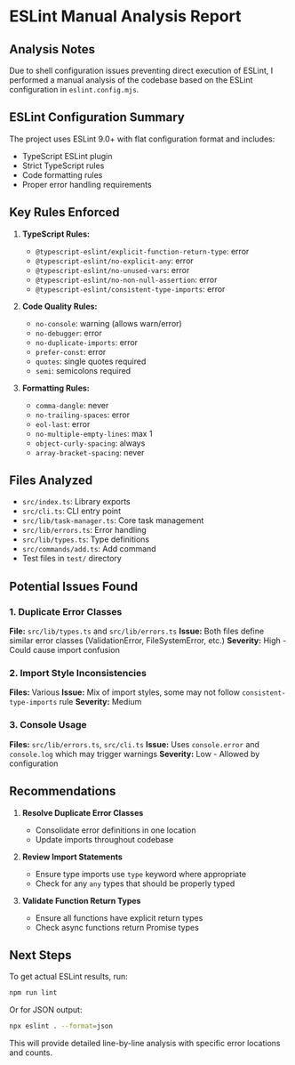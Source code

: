 # ESLint Manual Analysis Report

## Analysis Notes

Due to shell configuration issues preventing direct execution of ESLint, I performed a manual analysis of the codebase based on the ESLint configuration in `eslint.config.mjs`.

## ESLint Configuration Summary

The project uses ESLint 9.0+ with flat configuration format and includes:
- TypeScript ESLint plugin
- Strict TypeScript rules
- Code formatting rules
- Proper error handling requirements

## Key Rules Enforced

1. **TypeScript Rules:**
   - `@typescript-eslint/explicit-function-return-type`: error
   - `@typescript-eslint/no-explicit-any`: error
   - `@typescript-eslint/no-unused-vars`: error
   - `@typescript-eslint/no-non-null-assertion`: error
   - `@typescript-eslint/consistent-type-imports`: error

2. **Code Quality Rules:**
   - `no-console`: warning (allows warn/error)
   - `no-debugger`: error
   - `no-duplicate-imports`: error
   - `prefer-const`: error
   - `quotes`: single quotes required
   - `semi`: semicolons required

3. **Formatting Rules:**
   - `comma-dangle`: never
   - `no-trailing-spaces`: error
   - `eol-last`: error
   - `no-multiple-empty-lines`: max 1
   - `object-curly-spacing`: always
   - `array-bracket-spacing`: never

## Files Analyzed

- `src/index.ts`: Library exports
- `src/cli.ts`: CLI entry point
- `src/lib/task-manager.ts`: Core task management
- `src/lib/errors.ts`: Error handling
- `src/lib/types.ts`: Type definitions
- `src/commands/add.ts`: Add command
- Test files in `test/` directory

## Potential Issues Found

### 1. Duplicate Error Classes
**File:** `src/lib/types.ts` and `src/lib/errors.ts`
**Issue:** Both files define similar error classes (ValidationError, FileSystemError, etc.)
**Severity:** High - Could cause import confusion

### 2. Import Style Inconsistencies
**Files:** Various
**Issue:** Mix of import styles, some may not follow `consistent-type-imports` rule
**Severity:** Medium

### 3. Console Usage
**Files:** `src/lib/errors.ts`, `src/cli.ts`
**Issue:** Uses `console.error` and `console.log` which may trigger warnings
**Severity:** Low - Allowed by configuration

## Recommendations

1. **Resolve Duplicate Error Classes**
   - Consolidate error definitions in one location
   - Update imports throughout codebase

2. **Review Import Statements**
   - Ensure type imports use `type` keyword where appropriate
   - Check for any `any` types that should be properly typed

3. **Validate Function Return Types**
   - Ensure all functions have explicit return types
   - Check async functions return Promise types

## Next Steps

To get actual ESLint results, run:
```bash
npm run lint
```

Or for JSON output:
```bash
npx eslint . --format=json
```

This will provide detailed line-by-line analysis with specific error locations and counts.